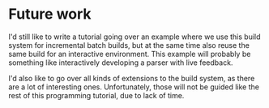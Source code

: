 # Future work

I'd still like to write a tutorial going over an example where we use this build system for incremental batch builds, but at the same time also reuse the same build for an interactive environment.
This example will probably be something like interactively developing a parser with live feedback.
 
I'd also like to go over all kinds of extensions to the build system, as there are a lot of interesting ones.
Unfortunately, those will not be guided like the rest of this programming tutorial, due to lack of time.
